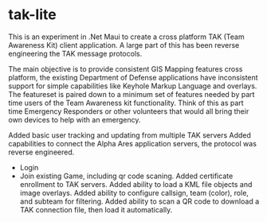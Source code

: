 # tak-lite

This is an experiment in .Net Maui to create a cross platform TAK (Team Awareness Kit) client application.  A large part of this has been reverse engineering the TAK message protocols.

The main objective is to provide consistent GIS Mapping features cross platform, the existing Department of Defense applications have inconsistent support for simple capabilities like Keyhole Markup Language and overlays.  The featureset is paired down to a minimum set of features needed  by part time users of the Team Awareness kit functionality. Think of this as part time Emergency Responders or other volunteers that would all bring their own devices to help with an emergency.

Added basic user tracking and updating from multiple TAK servers
Added capabilities to connect the Alpha Ares application servers, the protocol was reverse engineered.
  - Login
  - Join existing Game, including qr code scaning.
Added certificate enrollment to TAK servers.
Added ability to load a KML file objects and image overlays.
Added ability to configure callsign, team (color), role, and subteam for filtering.
Added ability to scan a QR code to download a TAK connection file, then load it automatically.





